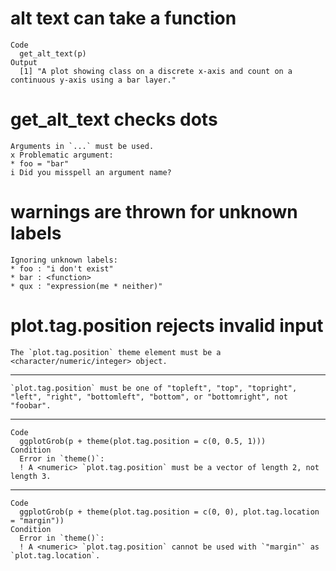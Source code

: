 # alt text can take a function

    Code
      get_alt_text(p)
    Output
      [1] "A plot showing class on a discrete x-axis and count on a continuous y-axis using a bar layer."

# get_alt_text checks dots

    Arguments in `...` must be used.
    x Problematic argument:
    * foo = "bar"
    i Did you misspell an argument name?

# warnings are thrown for unknown labels

    Ignoring unknown labels:
    * foo : "i don't exist"
    * bar : <function>
    * qux : "expression(me * neither)"

# plot.tag.position rejects invalid input

    The `plot.tag.position` theme element must be a <character/numeric/integer> object.

---

    `plot.tag.position` must be one of "topleft", "top", "topright", "left", "right", "bottomleft", "bottom", or "bottomright", not "foobar".

---

    Code
      ggplotGrob(p + theme(plot.tag.position = c(0, 0.5, 1)))
    Condition
      Error in `theme()`:
      ! A <numeric> `plot.tag.position` must be a vector of length 2, not length 3.

---

    Code
      ggplotGrob(p + theme(plot.tag.position = c(0, 0), plot.tag.location = "margin"))
    Condition
      Error in `theme()`:
      ! A <numeric> `plot.tag.position` cannot be used with `"margin"` as `plot.tag.location`.

